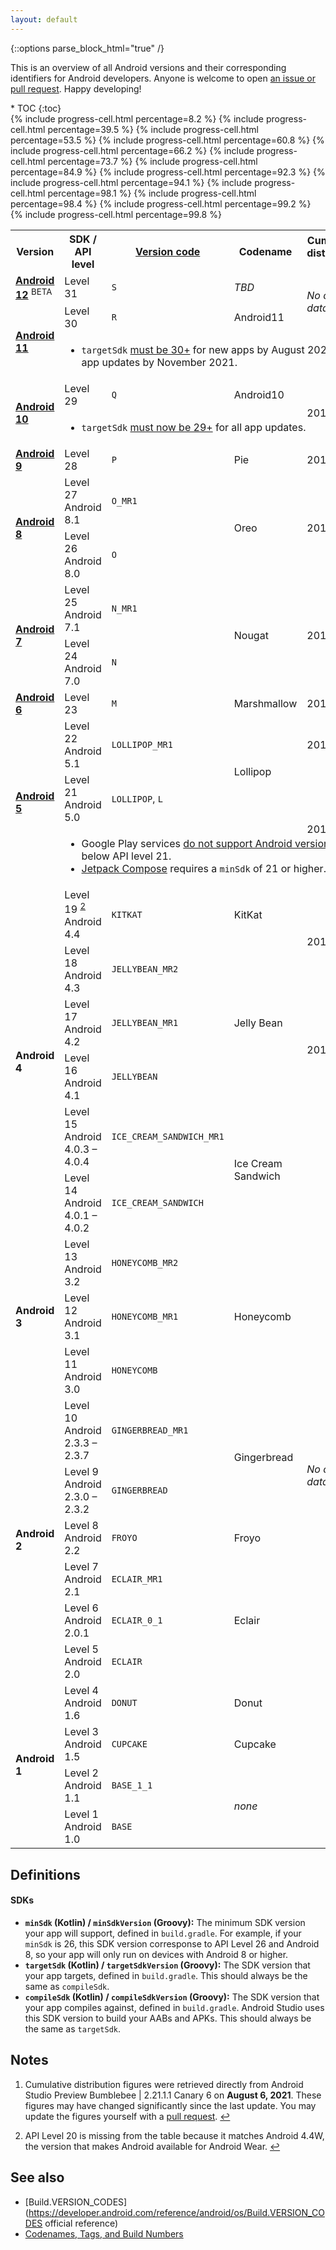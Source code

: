 ```yaml
---
layout: default
---
```

{::options parse_block_html="true" /}

This is an overview of all Android versions and their corresponding identifiers for Android developers. Anyone is welcome to open [an issue or pull request](https://github.com/ebelinski/apilevels). Happy developing!

<div id="compact-toc">
* TOC
{:toc}
</div>

<table class="full-width">
  <tr>
    <th>Version</th>
    <th>SDK / API level</th>
    <th><a href="https://developer.android.com/reference/kotlin/android/os/Build.VERSION_CODES">Version code</a></th>
    <th>Codename</th>
    <th>
      Cumulative<br>distribution
      <sup id="fnref:1"><a href="#fn:1" class="footnote">1</a></sup>
    </th>
    <th>Year</th>
  </tr>
  <tr>
    <td>
      <b><a href="https://developer.android.com/about/versions/12">Android 12</a></b>
      <sup class="beta">BETA</sup>
    </td>
    <td>Level 31</td>
    <td><code>S</code></td>
    <td><i>TBD</i></td>
    <td rowspan="2"><i>No official data</i></td>
    <td><i>TBD</i></td>
  </tr>
  <tr>
    <td rowspan="2">
      <b><a href="https://developer.android.com/about/versions/11">Android 11</a></b>
    </td>
    <td>Level 30</td>
    <td><code>R</code></td>
    <td>Android11</td>
    <td rowspan="2">2020</td>
  </tr>
  <tr class="table-notes"><td colspan="4">
    <ul>
      <li><code>targetSdk</code> <a href="https://developer.android.com/distribute/play-policies">must be 30+</a> for new apps by August 2021 and app updates by November 2021.</li>
    </ul>
  </td></tr>
  <tr>
    <td rowspan="2">
      <b><a href="https://developer.android.com/about/versions/10">Android 10</a></b>
    </td>
    <td>Level 29</td>
    <td><code>Q</code></td>
    <td>Android10</td>
    {% include progress-cell.html percentage=8.2 %}
    <td rowspan="2">2019</td>
  </tr>
  <tr class="table-notes"><td colspan="4">
    <ul>
      <li><code>targetSdk</code> <a href="https://developer.android.com/distribute/play-policies">must now be 29+</a> for all app updates.</li>
    </ul>
  </td></tr>
  <tr>
    <td>
      <b><a href="https://developer.android.com/about/versions/pie">Android 9</a></b>
    </td>
    <td>Level 28</td>
    <td><code>P</code></td>
    <td>Pie</td>
    {% include progress-cell.html percentage=39.5 %}
    <td>2018</td>
  </tr>
  <tr>
    <td rowspan="2">
      <b><a href="https://developer.android.com/about/versions/oreo">Android 8</a></b>
    </td>
    <td>Level 27 <span class="subversion">Android 8.1</span></td>
    <td><code>O_MR1</code></td>
    <td rowspan="2">Oreo</td>
    {% include progress-cell.html percentage=53.5 %}
    <td rowspan="2">2017</td>
  </tr>
  <tr>
    <td>Level 26 <span class="subversion">Android 8.0</span></td>
    <td><code>O</code></td>
    {% include progress-cell.html percentage=60.8 %}
  </tr>
  <tr>
    <td rowspan="2">
      <b><a href="https://developer.android.com/about/versions/nougat">Android 7</a></b>
    </td>
    <td>Level 25 <span class="subversion">Android 7.1</span></td>
    <td><code>N_MR1</code></td>
    <td rowspan="2">Nougat</td>
    {% include progress-cell.html percentage=66.2 %}
    <td rowspan="2">2016</td>
  </tr>
  <tr>
    <td>Level 24 <span class="subversion">Android 7.0</span></td>
    <td><code>N</code></td>
    {% include progress-cell.html percentage=73.7 %}
  </tr>
  <tr>
    <td>
      <b><a href="https://developer.android.com/about/versions/marshmallow">Android 6</a></b>
    </td>
    <td>Level 23</td>
    <td><code>M</code></td>
    <td>Marshmallow</td>
    {% include progress-cell.html percentage=84.9 %}
    <td>2015</td>
  </tr>
  <tr>
    <td rowspan="3">
      <b><a href="https://developer.android.com/about/versions/lollipop">Android 5</a></b>
    </td>
    <td>Level 22 <span class="subversion">Android 5.1</span></td>
    <td><code>LOLLIPOP_MR1</code></td>
    <td rowspan="2">Lollipop</td>
    {% include progress-cell.html percentage=92.3 %}
    <td>2015</td>
  </tr>
  <tr>
    <td>Level 21 <span class="subversion">Android 5.0</span></td>
    <td><code>LOLLIPOP</code>, <code>L</code></td>
    {% include progress-cell.html percentage=94.1 %}
    <td rowspan="2">2014</td>
  </tr>
  <tr class="table-notes"><td colspan="4">
    <ul>
      <li>Google Play services <a href="https://android-developers.googleblog.com/2021/07/google-play-services-discontinuing-jelly-bean.html">do not support Android versions</a> below API level 21.</li>
      <li><a href="https://developer.android.com/jetpack/compose">Jetpack Compose</a> requires a <code>minSdk</code> of 21 or higher.</li>
    </ul>
  </td></tr>
  <tr>
    <td rowspan="6"><b>Android 4</b></td>
    <td>
      Level 19 <sup id="fnref:2"><a href="#fn:2" class="footnote">2</a></sup>
      <span class="subversion">Android 4.4</span>
    </td>
    <td><code>KITKAT</code></td>
    <td>KitKat</td>
    {% include progress-cell.html percentage=98.1 %}
    <td rowspan="2">2013</td>
  </tr>
  <tr>
    <td>Level 18 <span class="subversion">Android 4.3</span></td>
    <td><code>JELLYBEAN_MR2</code></td>
    <td rowspan="3">Jelly Bean</td>
    {% include progress-cell.html percentage=98.4 %}
  </tr>
  <tr>
    <td>Level 17 <span class="subversion">Android 4.2</span></td>
    <td><code>JELLYBEAN_MR1</code></td>
    {% include progress-cell.html percentage=99.2 %}
    <td rowspan="2">2012</td>
  </tr>
  <tr>
    <td>Level 16 <span class="subversion">Android 4.1</span></td>
    <td><code>JELLYBEAN</code></td>
    {% include progress-cell.html percentage=99.8 %}
  </tr>
  <tr>
    <td>Level 15 <span class="subversion">Android 4.0.3 – 4.0.4</span></td>
    <td><code>ICE_CREAM_SANDWICH_MR1</code></td>
    <td rowspan="2">Ice Cream Sandwich</td>
    <td rowspan="15"><i>No official data</i></td>
    <td rowspan="6">2011</td>
  </tr>
  <tr>
    <td>Level 14 <span class="subversion">Android 4.0.1 – 4.0.2</span></td>
    <td><code>ICE_CREAM_SANDWICH</code></td>
  </tr>
  <tr>
    <td rowspan="3"><b>Android 3</b></td>
    <td>Level 13 <span class="subversion">Android 3.2</span></td>
    <td><code>HONEYCOMB_MR2</code></td>
    <td rowspan="3">Honeycomb</td>
  </tr>
  <tr>
    <td>Level 12 <span class="subversion">Android 3.1</span></td>
    <td><code>HONEYCOMB_MR1</code></td>
  </tr>
  <tr>
    <td>Level 11 <span class="subversion">Android 3.0</span></td>
    <td><code>HONEYCOMB</code></td>
  </tr>
  <tr>
    <td rowspan="6"><b>Android 2</b></td>
    <td>Level 10 <span class="subversion">Android 2.3.3 – 2.3.7</span></td>
    <td><code>GINGERBREAD_MR1</code></td>
    <td rowspan="2">Gingerbread</td>
  </tr>
  <tr>
    <td>Level 9 <span class="subversion">Android 2.3.0 – 2.3.2</span></td>
    <td><code>GINGERBREAD</code></td>
    <td rowspan="3">2010</td>
  </tr>
  <tr>
    <td>Level 8 <span class="subversion">Android 2.2</span></td>
    <td><code>FROYO</code></td>
    <td>Froyo</td>
  </tr>
  <tr>
    <td>Level 7 <span class="subversion">Android 2.1</span></td>
    <td><code>ECLAIR_MR1</code></td>
    <td rowspan="3">Eclair</td>
  </tr>
  <tr>
    <td>Level 6 <span class="subversion">Android 2.0.1</span></td>
    <td><code>ECLAIR_0_1</code></td>
    <td rowspan="5">2009</td>
  </tr>
  <tr>
    <td>Level 5 <span class="subversion">Android 2.0</span></td>
    <td><code>ECLAIR</code></td>
  </tr>
  <tr>
    <td rowspan="4"><b>Android 1</b></td>
    <td>Level 4 <span class="subversion">Android 1.6</span></td>
    <td><code>DONUT</code></td>
    <td>Donut</td>
  </tr>
  <tr>
    <td>Level 3 <span class="subversion">Android 1.5</span></td>
    <td><code>CUPCAKE</code></td>
    <td>Cupcake</td>
  </tr>
  <tr>
    <td>Level 2 <span class="subversion">Android 1.1</span></td>
    <td><code>BASE_1_1</code></td>
    <td rowspan="2"><i>none</i></td>
  </tr>
  <tr>
    <td>Level 1 <span class="subversion">Android 1.0</span></td>
    <td><code>BASE</code></td>
    <td>2008</td>
  </tr>
</table>

## Definitions

#### SDKs

* **`minSdk` (Kotlin) / `minSdkVersion` (Groovy):** The minimum SDK version your app will support, defined in `build.gradle`. For example, if your `minSdk` is 26, this SDK version corresponse to API Level 26 and Android 8, so your app will only run on devices with Android 8 or higher.
* **`targetSdk` (Kotlin) / `targetSdkVersion` (Groovy):** The SDK version that your app targets, defined in `build.gradle`. This should always be the same as `compileSdk`.
* **`compileSdk` (Kotlin) / `compileSdkVersion` (Groovy):** The SDK version that your app compiles against, defined in `build.gradle`. Android Studio uses this SDK version to build your AABs and APKs. This should always be the same as `targetSdk`.

## Notes

<div class="footnotes">
  <ol>
    <li id="fn:1">
      <p>Cumulative distribution figures were retrieved directly from Android Studio Preview Bumblebee | 2.21.1.1 Canary 6 on <b>August 6, 2021</b>. These figures may have changed significantly since the last update. You may update the figures yourself with a <a href="https://github.com/ebelinski/apilevels">pull request</a>. <a href="#fnref:1" class="reversefootnote">↩</a></p>
    </li>
    <li id="fn:2">
      <p>API Level 20 is missing from the table because it matches Android 4.4W, the version that makes Android available for Android Wear. <a href="#fnref:1" class="reversefootnote">↩</a></p>
    </li>
  </ol>
</div>

## See also

* [Build.VERSION_CODES](https://developer.android.com/reference/android/os/Build.VERSION_CODES official reference)
* [Codenames, Tags, and Build Numbers](https://source.android.com/setup/start/build-numbers)
